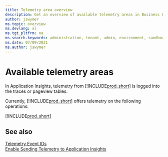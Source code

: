```yaml
---
title: Telemetry area overview
description: Get an overview of available telemetry areas in Business Central
author: jswymer
ms.topic: overview
ms.devlang: al
ms.tgt_pltfrm: na
ms.search.keywords: administration, tenant, admin, environment, sandbox, telemetry
ms.date: 07/09/2021
ms.author: jswymer
---
```


# Available telemetry areas
In Application Insights, telemetry from [!INCLUDE[prod_short](../developer/includes/prod_short.md)] is logged into the traces or pageview tables. 

Currently, [!INCLUDE[prod_short](../developer/includes/prod_short.md)] offers telemetry on the following operations:  

[!INCLUDE[prod_short](../includes/include-telemetry-by-area.md)]
    
## See also
[Telemetry Event IDs](telemetry-event-ids.md)  
[Enable Sending Telemetry to Application Insights](telemetry-enable-application-insights.md)  
